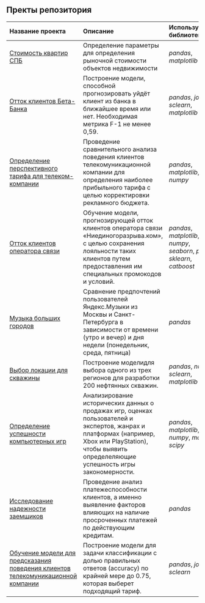 
## Пректы репозитория


| Название проекта | Описание | Используемые библиотеки | 
| :---------------------- | :---------------------- | :---------------------- |
| [Стоимость квартир СПБ](https://github.com/serikkk84/practicum/blob/main/cost%20of%20apartments/Стоимость%20квартир%20СПБ.ipynb) | Определение параметры для определения рыночной стоимости объектов недвижимости| *pandas*, *matplotlib* |
| [Отток клиентов Бета-Банка](https://github.com/serikkk84/practicum/blob/main/customer%20outflow/Отток%20клиентов%20Бета-Банк.ipynb) | Построение модели, способной прогнозировать уйдёт клиент из банка в ближайшее время или нет. Необходимая метрика F-1 не менее 0,59. | *pandas*, *joblib*, *sclearn*, *matplotlib* |
| [Определение перспективного тарифа для телеком-компании](https://github.com/serikkk84/practicum/blob/main/favorable%20tariff/Определение%20перспективного%20тарифа%20для%20телеком-компании.ipynb) | Проведение сравнительного анализа поведения клиентов телекомуникационной компании для определения наиболее прибыльного тарифа с целью корректировки рекламного бюджета.| *pandas*, *matplotlib*, *numpy* |
| [Отток клиентов оператора связи](https://github.com/serikkk84/practicum/blob/main/final%20project/отток%20клиентов%20оператора%20связи.ipynb) | Oбучение модели, прогнозирующей отток клиентов оператора связи «Ниединогоразрыва.ком», с целью сохранения лояльности таких клиентов путем предоставления им специальных промокодов и условий.  | *pandas*, *matplotlib*, *numpy*, *seaborn*, *phik*, *sklearn*, *catboost* |
| [Музыка больших городов](https://github.com/serikkk84/practicum/blob/main/music%20of%20big%20cities/Музыка%20больших%20городов.ipynb) | Сравнение предпочтений пользователей Яндекс.Музыки из Москвы и Санкт-Петербурга в зависимости от времени (утро и вечер) и дня недели (понедельник, среда, пятница)| *pandas* |
| [Выбор локации для скважины](https://github.com/serikkk84/practicum/blob/main/oil%20fields/Выбор%20локации%20для%20скважины.ipynb) | Построение моделидля выбора одного из трех регионов для разработки 200 нефтянных скважин.| *pandas*, *numpy*, *sclearn*, *matplotlib* |
| [Определение успешности компьютерных игр](https://github.com/serikkk84/practicum/blob/main/plays/Сборный%20проект%201%20-%20игры.ipynb) | Анализирование исторических данных о продажах игр, оценках пользователей и экспертов, жанрах и платформах (например, Xbox или PlayStation), чтобы выявить определеляющие успешность игры закономерности.   | *pandas*, *matplotlib*, *numpy*, *math*, *scipy* |
| [Исследование надежности заемщиков](https://github.com/serikkk84/practicum/blob/main/reliability%20of%20debtors/Исследование%20надёжности%20заёмщиков.ipynb) | Проведение анализ платежеспособности клиентов, а именно выявление факторов влияющих на наличие просроченных платежей по действующим кредитам.  | *pandas* |
| [Обучение модели для предсказания поведения клиентов телекомуникационной компании](https://github.com/serikkk84/practicum/blob/main/tariff%20recommendation/Рекомендация%20тарифов.ipynb) | Построение модели для задачи классификации с долью правильных ответов (accuracy) по крайней мере до 0.75, которая выберет подходящий тариф.   | *pandas*, *joblib*, *sclearn* |
